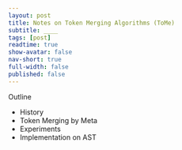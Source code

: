 ```yaml
---
layout: post
title: Notes on Token Merging Algorithms (ToMe)
subtitle: ____
tags: [post]
readtime: true
show-avatar: false
nav-short: true
full-width: false
published: false
---
```


Outline 
- History
- Token Merging by Meta
- Experiments
- Implementation on AST

